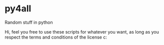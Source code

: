 # py4all
Random stuff in python

Hi, feel you free to use these scripts for whatever you want, as long as you respect the terms and conditions of the license c:
